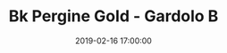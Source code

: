 ---
title: Bk Pergine Gold - Gardolo B
date: 2019-02-16 17:00:00
squadra-a: Bc Gardolo B
punteggio-a: 
squadra-b: Bk Pergine Gold
punteggio-b: 
partite/squadra: under-18-18-19
luogo: Palestra ''Garbari''
categoria: under 18
---